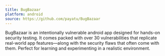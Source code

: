 ```yaml
---
title: BugBazaar
platform: android
source: https://github.com/payatu/BugBazaar
---
```


BugBazaar is an intentionally vulnerable android app designed for hands-on security testing. It comes packed with over 30 vulnerabilities that replicate real-world app features—along with the security flaws that often come with them. Perfect for learning and experimenting in a realistic environment.
